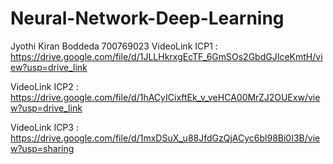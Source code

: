 # Neural-Network-Deep-Learning
Jyothi Kiran Boddeda
700769023
VideoLink ICP1 : https://drive.google.com/file/d/1JLLHkrxgEcTF_6GmSOs2GbdGJIceKmtH/view?usp=drive_link

VideoLink ICP2 : https://drive.google.com/file/d/1hACyICixftEk_v_veHCA00MrZJ2OUExw/view?usp=drive_link

VideoLink ICP3 : https://drive.google.com/file/d/1mxDSuX_u88JfdGzQjACyc6bl98Bi0I3B/view?usp=sharing
